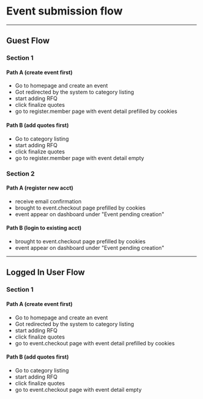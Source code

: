 # Event submission flow

--------------------------------------------------------

## Guest Flow

### Section 1

#### Path A (create event first)
- Go to homepage and create an event
- Got redirected by the system to category listing
- start adding RFQ
- click finalize quotes
- go to register.member page with event detail prefilled by cookies

#### Path B (add quotes first)
- Go to category listing 
- start adding RFQ
- click finalize quotes
- go to register.member page with event detail empty

### Section 2

#### Path A (register new acct)
- receive email confirmation
- brought to event.checkout page prefilled by cookies
- event appear on dashboard under "Event pending creation"

#### Path B (login to existing acct)
- brought to event.checkout page prefilled by cookies
- event appear on dashboard under "Event pending creation"

--------------------------------------------------------

## Logged In User Flow

### Section 1

#### Path A (create event first)
- Go to homepage and create an event
- Got redirected by the system to category listing
- start adding RFQ
- click finalize quotes
- go to event.checkout page with event detail prefilled by cookies

#### Path B (add quotes first)
- Go to category listing
- start adding RFQ
- click finalize quotes
- go to event.checkout page with event detail empty
